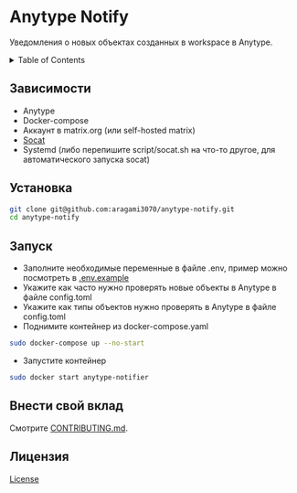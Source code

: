 # Anytype Notify
Уведомления о новых объектах созданных в workspace в Anytype.
<details>
	<summary>Table of Contents</summary>

* [Зависимости](#Зависимости)
* [Установка](#Установка)
* [Запуск](#Запуск)
* [Внести свой вклад](#Внести-свой-вклад)
* [Лицензия](#Лицензия)
</details>

## Зависимости
- Anytype
- Docker-compose
- Аккаунт в matrix.org (или self-hosted matrix)
- [Socat](https://github.com/3ndG4me/socat)
- Systemd (либо перепишите script/socat.sh на что-то другое, для автоматического запуска socat)

## Установка
```bash
git clone git@github.com:aragami3070/anytype-notify.git
cd anytype-notify
```


## Запуск
- Заполните необходимые переменные в файле .env, пример можно посмотреть в [.env.example](https://github.com/aragami3070/anytype-notify/blob/master/.env.example)
- Укажите как часто нужно проверять новые объекты в Anytype в файле config.toml
- Укажите как типы объектов нужно проверять в Anytype в файле config.toml
- Поднимите контейнер из docker-compose.yaml

```bash
sudo docker-compose up --no-start 
```
- Запустите контейнер

```bash
sudo docker start anytype-notifier
```

## Внести свой вклад

Смотрите [CONTRIBUTING.md](CONTRIBUTING.md).

## Лицензия

[License](License)
